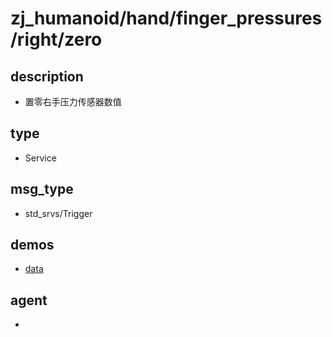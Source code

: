 
# zj_humanoid/hand/finger_pressures/right/zero

## description
- 置零右手压力传感器数值


## type
- Service

## msg_type
- std_srvs/Trigger

## demos
- [data](./data.yaml)


## agent
- 


